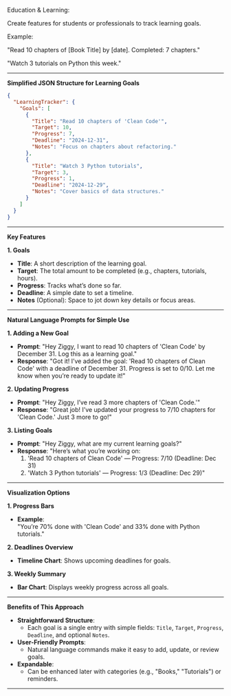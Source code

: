 Education & Learning:

Create features for students or professionals to track learning goals.

Example:

"Read 10 chapters of [Book Title] by [date]. Completed: 7 chapters."

"Watch 3 tutorials on Python this week."

---

**Simplified JSON Structure for Learning Goals**

```json
{
  "LearningTracker": {
    "Goals": [
      {
        "Title": "Read 10 chapters of 'Clean Code'",
        "Target": 10,
        "Progress": 7,
        "Deadline": "2024-12-31",
        "Notes": "Focus on chapters about refactoring."
      },
      {
        "Title": "Watch 3 Python tutorials",
        "Target": 3,
        "Progress": 1,
        "Deadline": "2024-12-29",
        "Notes": "Cover basics of data structures."
      }
    ]
  }
}
```

---

**Key Features**

**1. Goals**
   - **Title**: A short description of the learning goal.
   - **Target**: The total amount to be completed (e.g., chapters, tutorials, hours).
   - **Progress**: Tracks what’s done so far.
   - **Deadline**: A simple date to set a timeline.
   - **Notes** (Optional): Space to jot down key details or focus areas.

---

**Natural Language Prompts for Simple Use**

**1. Adding a New Goal**
   - **Prompt**: "Hey Ziggy, I want to read 10 chapters of 'Clean Code' by December 31. Log this as a learning goal."
   - **Response**: 
     "Got it! I’ve added the goal: 'Read 10 chapters of Clean Code' with a deadline of December 31. Progress is set to 0/10. Let me know when you’re ready to update it!"

**2. Updating Progress**
   - **Prompt**: "Hey Ziggy, I’ve read 3 more chapters of 'Clean Code.'"
   - **Response**: 
     "Great job! I’ve updated your progress to 7/10 chapters for 'Clean Code.' Just 3 more to go!"

**3. Listing Goals**
   - **Prompt**: "Hey Ziggy, what are my current learning goals?"
   - **Response**:
     "Here’s what you’re working on:  
     1. 'Read 10 chapters of Clean Code' — Progress: 7/10 (Deadline: Dec 31)  
     2. 'Watch 3 Python tutorials' — Progress: 1/3 (Deadline: Dec 29)"

---

**Visualization Options**

**1. Progress Bars**
   - **Example**:  
     "You’re 70% done with 'Clean Code' and 33% done with Python tutorials."

**2. Deadlines Overview**
   - **Timeline Chart**: Shows upcoming deadlines for goals.

**3. Weekly Summary**
   - **Bar Chart**: Displays weekly progress across all goals.

---

**Benefits of This Approach**
- **Straightforward Structure**:
  - Each goal is a single entry with simple fields: `Title`, `Target`, `Progress`, `Deadline`, and optional `Notes`.
- **User-Friendly Prompts**:
  - Natural language commands make it easy to add, update, or review goals.
- **Expandable**:
  - Can be enhanced later with categories (e.g., "Books," "Tutorials") or reminders.

---






